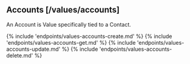 ## Accounts [/values/accounts]

An Account is Value specifically tied to a Contact.

{% include 'endpoints/values-accounts-create.md' %}
{% include 'endpoints/values-accounts-get.md' %}
{% include 'endpoints/values-accounts-update.md' %}
{% include 'endpoints/values-accounts-delete.md' %}
